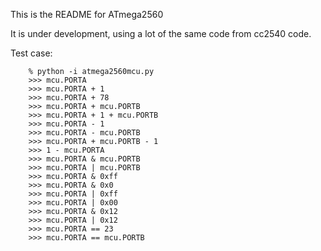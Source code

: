 This is the README for ATmega2560 

It is under development, using a lot of the same code from cc2540 code.

Test case:

		% python -i atmega2560mcu.py
		>>> mcu.PORTA
		>>> mcu.PORTA + 1
		>>> mcu.PORTA + 78
		>>> mcu.PORTA + mcu.PORTB
		>>> mcu.PORTA + 1 + mcu.PORTB
		>>> mcu.PORTA - 1
		>>> mcu.PORTA - mcu.PORTB
		>>> mcu.PORTA + mcu.PORTB - 1
		>>> 1 - mcu.PORTA
		>>> mcu.PORTA & mcu.PORTB
		>>> mcu.PORTA | mcu.PORTB
		>>> mcu.PORTA & 0xff
		>>> mcu.PORTA & 0x0
		>>> mcu.PORTA | 0xff
		>>> mcu.PORTA | 0x00
		>>> mcu.PORTA & 0x12
		>>> mcu.PORTA | 0x12
		>>> mcu.PORTA == 23
		>>> mcu.PORTA == mcu.PORTB
